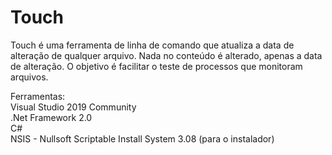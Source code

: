 # Touch

Touch é uma ferramenta de linha de comando que atualiza a data de alteração de qualquer arquivo.
Nada no conteúdo é alterado, apenas a data de alteração.
O objetivo é facilitar o teste de processos que monitoram arquivos.

Ferramentas:<br>
Visual Studio 2019 Community<br>
.Net Framework 2.0<br>
C#<br>
NSIS - Nullsoft Scriptable Install System 3.08 (para o instalador)<br>
<br>